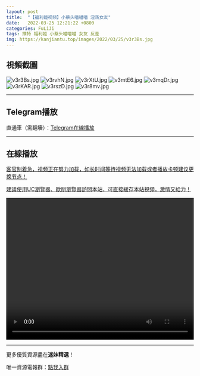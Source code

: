 ```yaml
---
layout: post
title:  "【福利姬视频】小蔡头喵喵喵 淫荡女友"
date:   2022-03-25 12:21:22 +0800
categories: FuLiJi
tags: 推特 福利姬 小蔡头喵喵喵 女友 反差
img: https://kanjiantu.top/images/2022/03/25/v3r3Bs.jpg
---
```



## 視頻截圖

![v3r3Bs.jpg](https://kanjiantu.top/images/2022/03/25/v3r3Bs.jpg)
![v3rvhN.jpg](https://kanjiantu.top/images/2022/03/25/v3rvhN.jpg)
![v3rXtU.jpg](https://kanjiantu.top/images/2022/03/25/v3rXtU.jpg)
![v3mtE6.jpg](https://kanjiantu.top/images/2022/03/25/v3mtE6.jpg)
![v3mqDr.jpg](https://kanjiantu.top/images/2022/03/25/v3mqDr.jpg)
![v3rKAR.jpg](https://kanjiantu.top/images/2022/03/25/v3rKAR.jpg)
![v3rszD.jpg](https://kanjiantu.top/images/2022/03/25/v3rszD.jpg)
![v3r8mv.jpg](https://kanjiantu.top/images/2022/03/25/v3r8mv.jpg)

* * *
## Telegram播放

直通車（需翻墻）：[Telegram在線播放](https://t.me/mimeijingxuan/294)

* * *
## 在線播放
<u>客官别着急，视频正在努力加载，如长时间等待视频无法加载或者播放卡顿建议更换节点！</u>

<u>建議使用UC瀏覽器、歐朋瀏覽器訪問本站，可直接緩存本站視頻，激情又給力！</u>
<center><video src="https://cdn.publer.io/uploads/videos/623d3cfbdb27975e38c89dce/dde6f81a435d6431c6659490e712dd25.mp4" width="100%" height="380px" controls="controls"></video></center>


* * *
更多優質資源盡在**迷妹精選**！

唯一資源電報群：[點我入群](https://t.me/mimeijingxuan)


